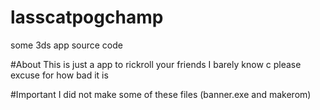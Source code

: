 # lasscatpogchamp
some 3ds app source code

#About
This is just a app to rickroll your friends I barely know c please excuse for how bad it is


#Important
I did not make some of these files (banner.exe and makerom)

